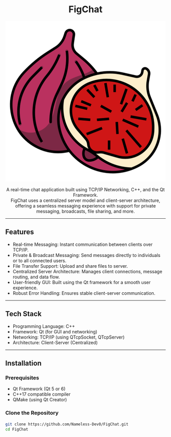 <h1 align="center" id="title">FigChat</h1>

<p align="center">
  <img src="images/fig.png" alt="FigChat Logo" width="600">
</p>

<p align="center" id="description">
A real-time chat application built using TCP/IP Networking, C++, and the Qt Framework.<br>
FigChat uses a centralized server model and client-server architecture, offering a seamless messaging experience with support for private messaging, broadcasts, file sharing, and more.
</p>

---

## Features

- Real-time Messaging: Instant communication between clients over TCP/IP.
- Private & Broadcast Messaging: Send messages directly to individuals or to all connected users.
- File Transfer Support: Upload and share files to server.
- Centralized Server Architecture: Manages client connections, message routing, and data flow.
- User-friendly GUI: Built using the Qt framework for a smooth user experience.
- Robust Error Handling: Ensures stable client-server communication.

---

## Tech Stack

- Programming Language: C++
- Framework: Qt (for GUI and networking)
- Networking: TCP/IP (using QTcpSocket, QTcpServer)
- Architecture: Client-Server (Centralized)

---

## Installation

### Prerequisites

- Qt Framework (Qt 5 or 6)
- C++17 compatible compiler
- QMake (using Qt Creator)

### Clone the Repository

```bash
git clone https://github.com/Nameless-Dev0/FigChat.git
cd FigChat
